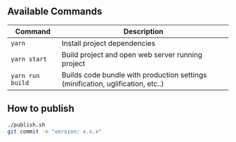 ## Available Commands

| Command          | Description                                                                     |
| ---------------- | ------------------------------------------------------------------------------- |
| `yarn`           | Install project dependencies                                                    |
| `yarn start`     | Build project and open web server running project                               |
| `yarn run build` | Builds code bundle with production settings (minification, uglification, etc..) |

## How to publish

```sh
./publish.sh
git commit -m "version: x.x.x"
```
